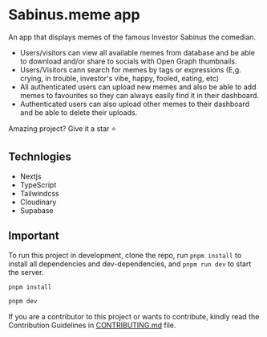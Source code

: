# Sabinus.meme app

An app that displays memes of the famous Investor Sabinus the comedian.

- Users/visitors can view all available memes from database and be able to download and/or share to socials with Open Graph thumbnails.
- Users/Visitors cann search for memes by tags or expressions (E,g. crying, in trouble, investor's vibe, happy, fooled, eating, etc)
- All authenticated users can upload new memes and also be able to add memes to favourites so they can always easily find it in their dashboard.
- Authenticated users can also upload other memes to their dashboard and be able to delete their uploads.

Amazing project? Give it a star ⭐

## Technlogies

- Nextjs
- TypeScript
- Tailwindcss
- Cloudinary
- Supabase

## Important

To run this project in development, clone the repo, run `pnpm install` to install all dependencies and dev-dependencies, and `pnpm run dev` to start the server.

```bash
pnpm install

pnpm dev
```

If you are a contributor to this project or wants to contribute, kindly read the Contribution Guidelines in [CONTRIBUTING.md](CONTRIBUTING.md) file.
